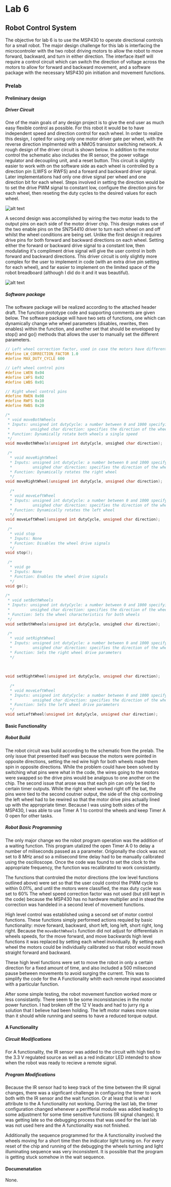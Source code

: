 # Lab 6
## Robot Control System

The objective for lab 6 is to use the MSP430 to operate directional controls for a small robot. The major design 
challenge for this lab is interfacing the microcontroler with the two robot driving motors to allow the robot to move
forward, backward, and turn in either direction. The interface itself will require a control circuit which can switch 
the direction of voltage across the motors to allow for forward and backward movement, and a software package with the 
necessary MSP430 pin initiation and movement functions.

### Prelab

#### Preliminary design

##### Driver Circuit

One of the main goals of any design project is to give the end user as much easy flexible control as possible. For this
robot it would be to have independent speed and direction control for each wheel. In order to realize this design, I 
opted for using only one motor driver gate per wheel, with the reverse direction implmented with a NMOS transistor 
switching network. A rough design of the driver circuit is shown below. In addition to the motor control the schematic
also includes the IR sensor, the power voltage regulator and decoupling unit, and a reset button. This circuit is 
slightly easier to work with on the software side as each wheel is controlled by a direction pin (LWFS or RWFS) and 
a foreard and backward driver signal. Later implementations had only one drive signal per wheel and one direction
bit for each wheel. Steps involved in setting the direction would be to set the drive PWM signal to constant low, 
configure the direction pins for each wheel, then reseting the duty cycles to the desired values for each wheel.

![alt text](https://raw.githubusercontent.com/IanGoodbody/ECE382_Lab6/master/Images/Prelim_schematic.jpg)

A second design was accomplished by wiring the two motor leads to the output pins on each side of the motor driver
chip. This design makes use of the two enable pins on the SN754410 driver to turn each wheel on and off whilst 
the wheel conditions are being set. Unlike the first design it requires drive pins for both forward and backward
directions on each wheel. Setting either the forward or backward drive signal to a constant low, then modulating 
it's compliment drive signal will give the user control in both forward and backward directions. This driver circuit 
is only slightly more complex for the user to implement in code (with an extra drive pin setting for each wheel), and 
far easier to implement on the limited space of the robot breadboard (although I did do it and it was beautiful). 

![alt text](https://raw.githubusercontent.com/IanGoodbody/ECE382_Lab6/master/Images/Final_schematic.jpg)

##### Software package

The software package will be realized according to the attached header draft. The function prototype code and
supporting comments are given below. The software package will have two sets of functions, one which can dynamically 
change whe wheel parameters (disables, rewrites, then enables) within the function, and another set that should be 
enveloped by stop() and go() methods that allows the user to manually set the different parameters.

```c
// Left wheel correction factor, used in case the motors have different speeds to the same signal 
#define LW_CORRECTION_FACTOR 1.0
#define MAX_DUTY_CYCLE 600

// Left wheel control pins
#define LWEN 0x04
#define LWFS 0x02
#define LWBS 0x01

// Right wheel control pins
#define RWEN 0x08
#define RWFS 0x10
#define RWBS 0x20

/*
 * void moveBothWheels
 * Inputs: unsigned int dutyCycle: a number between 0 and 1000 specifying the PWM duty cycle for the motors
 *         unsighed char direction: specifies the direction of the wheels
 * Function: Dynamically rotate both wheels a single speed
 */       
void moveBothWheels(unsigned int dutyCycle, unsighed char direction);
 
 /*
  * void moveRightWheel
  * Inputs: unsigned int dutyCycle: a number between 0 and 1000 specifying the PWM duty cycle for the motor
  *         unsighed char direction: specifies the direction of the wheel
  * Function: Dynamically rotates the right wheel
  */
void moveRightWheel(unsigned int dutyCycle, unsigned char direction);
  
  /*
  * void moveLeftWheel
  * Inputs: unsigned int dutyCycle: a number between 0 and 1000 specifying the PWM duty cycle for the motor
  *         unsighed char direction: specifies the direction of the wheel
  * Function: Dynamically rotates the left wheel
  */
void moveLeftWheel(unsigned int dutyCycle, unsigned char direction);
  
 /*
  * void stop
  * Inputs: None
  * Function: Disables the wheel drive signals
  */
void stop();
  
 /*
  * void go
  * Inputs: None
  * Function: Enables the wheel drive signals
  */
void go(); 
  
/*
 * void setBothWheels
 * Inputs: unsigned int dutyCycle: a number between 0 and 1000 specifying the PWM duty cycle for the motors
 *         unsighed char direction: specifies the direction of the wheels
 * Function: Sets the wheel characteristics for both wheels 
 */       
void setBothWheels(unsigned int dutyCycle, unsighed char direction);
 
 /*
  * void setRightWheel
  * Inputs: unsigned int dutyCycle: a number between 0 and 1000 specifying the PWM duty cycle for the motor
  *         unsighed char direction: specifies the direction of the wheel
  * Function: Sets the right wheel drive parameters
  */
  
  
  
void setRightWheel(unsigned int dutyCycle, unsigned char direction);
  
  /*
  * void moveLeftWheel
  * Inputs: unsigned int dutyCycle: a number between 0 and 1000 specifying the PWM duty cycle for the motor
  *         unsighed char direction: specifies the direction of the wheel
  * Function: Sets the left wheel drive parameters
  */
void setLeftWheel(unsigned int dutyCycle, unsigned char direction);
```
#### Basic Functionality

##### Robot Build

The robot circuit was build according to the schematic from the prelab. The only issue that presented itself was 
because the motors were pointed in opposite directions, setting the red wire high for both wheels made them spin in 
opposite directions. While the problem could have been solved by switching what pins were what in the code, the wires 
going to the motors were swapped so the drive pins would be analgous to one another on the chip. The second issue that
arose was that each pin can only be tied to certain timer outputs. While the right wheel worked right off the bat, the
pins were tied to the second coutner output, the side of the chip controling the left wheel had to be rewired so that 
the motor drive pins actually lined up with the appropriate timer. Because I was using both sides of the MSP430, I was
able to use Timer A 1 to control the wheels and keep Timer A 0 open for other tasks.

##### Robot Basic Programming

The only major change wo the robot program operation was the addition of a waiting function. This program utalized
the open Timer A 0 to delay a number of miliseconds passed as a parameter. Origionally the clock was not set to 8 MHz 
ansd so a milisecond time delay had to be manually calibrated using the oscilloscope. Once the code was found to set 
the clock to the appropriate frequency, the function was recalibrated to work consistantly.

The functions that controled the motor directions (the low level functions outlined above) were set so that the user 
could control the PWM cycle to within 0.01%, and until the motors were classified, the max duty cycle was set to 60%
The wheel speed correction factor was not used (but still kept in the code) because the MSP430 has no hardware 
multiplier and in stead the correction was handeled in a second level of movement functions.

High level control was established using a second set of motor control functions. These functions simply performed 
actions requied by basic functionality: move forward, backward, short left, long left, short right, long right.
Because the `moveBothWheels` function did not adjust for differentials in wheels speeds, for the move forward, and 
move backwards high level functions it was replaced by setting each wheel invividually. By setting each wheel the 
motors could be individually calibrated so that robot would move straight forward and backward. 

These high level functions were set to move the robot in only a certain direction for a fixed amount of time, and also
included a 500 milisecond pause between movements to avoid surging the current. This was to simplify the code for the 
A Functionality whith each remote input associated with a particular function.

After some simple testing, the robot movement function worked more or less consistantly. There seem to be some 
inconsistancies in the motor power function. I had broken off the 12 V leads and had to jurry rig a solution that I 
believe had been holding. The left motor makes more noise than it should while running and seems to have a reduced
torque output.

#### A Functionality

##### Circuit Modifications

For A functionality, the IR sensor was added to the circuit with high tied to the 3.3 V regulated source as well as a
red indicator LED intended to show when the robot was ready to recieve a remote signal. 

##### Program Modifications

Because the IR sensor had to keep track of the time between the IR signal changes, there was a signficant challenge in
configuring the timer to work both with the IR sensor and the wait function. Or at least that is what I attribute to 
the A functionality not working. Durring the last lab, the timer configuration changed whenever a perifferial module 
was added leading to some adjustment for some time sensitive functions (IR signal changes). It was getting late so the
debugging process that was used for the last lab was not used here and the A functionality was not finished. 

Additionally the sequence programmed for the A functionality involved the wheels moving for a short time then the 
indicator light turning on. For every reset of the chip and running of the debugging the wheels turning and light
illuminating sequence was very inconsistent. It is possible that the program is getting stuck somehow in the wait
sequence.

#### Documenatation

None.
